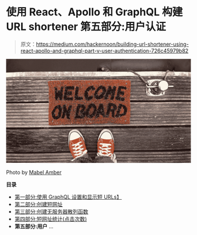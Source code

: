 # 使用 React、Apollo 和 GraphQL 构建 URL shortener 第五部分:用户认证

> 原文：<https://medium.com/hackernoon/building-url-shortener-using-react-apollo-and-graphql-part-v-user-authentication-726c45979b82>

![](img/8b8211b4745206600075645ffb1f4bb6.png)

Photo by [Mabel Amber](https://www.pexels.com/u/mabelamber/)

**目录**

*   [第一部分:使用 GraphQL 设置和显示短 URLs】](/@pjausovec/building-url-shortener-using-react-apollo-and-graphql-part-i-467aef8c64ce)
*   [第二部分:创建短网址](https://hackernoon.com/building-url-shortener-using-react-apollo-and-graphql-part-ii-d686dd797c71)
*   [第三部分:创建无服务器散列函数](/@pjausovec/building-url-shortener-using-react-apollo-and-graphql-part-iii-6a1a74d94e5e)
*   [第四部分:短网址统计(点击次数)](https://hackernoon.com/building-url-shortener-using-react-apollo-and-graphql-part-iv-tracking-url-clicks-2d486a706008)
*   **第五部分:用户** …